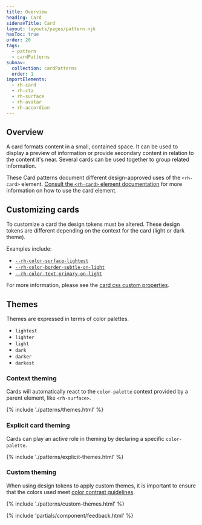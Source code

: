 ```yaml
---
title: Overview
heading: Card
sidenavTitle: Card
layout: layouts/pages/pattern.njk
hasToc: true
order: 20
tags:
  - pattern
  - cardPatterns
subnav:
  collection: cardPatterns
  order: 1
importElements:
  - rh-card
  - rh-cta
  - rh-surface
  - rh-avatar
  - rh-accordion
---
```


<script type="module">
  import '@rhds/elements/lib/elements/rh-context-picker/rh-context-picker.js';
</script>

<link rel="stylesheet" href="{{ '/assets/packages/@rhds/elements/elements/rh-table/rh-table-lightdom.css' | url }}">
<link rel="stylesheet" href="{{ '/styles/samp.css' | url }}">


## Overview

A card formats content in a small, contained space. It can be used to display a
preview of information or provide secondary content in relation to the content
it's near. Several cards can be used together to group related information.

<rh-alert state="info">

  These Card patterns document different design-approved uses of the `<rh-card>`
  element. [Consult the `<rh-card>` element documentation][element] for more
  information on how to use the card element.

</rh-alert>


## Customizing cards

To customize a card the design tokens must be altered. These design tokens are 
different depending on the context for the card (light or dark theme).

Examples include:

- [`--rh-color-surface-lightest`](/tokens/color/#rh-color-surface-lightest)
- [`--rh-color-border-subtle-on-light`](/tokens/border/#rh-color-border-subtle-on-light)
- [`--rh-color-text-primary-on-light`](/tokens/font/#rh-color-text-primary-on-light)

For more information, please see the [card css custom properties][css-props].


## Themes

Themes are expressed in terms of color palettes.

- `lightest`
- `lighter`
- `light`
- `dark`
- `darker`
- `darkest`

### Context theming

Cards will automatically react to the `color-palette` context provided by a parent element, like `<rh-surface>`.

{% include './patterns/themes.html' %}

### Explicit card theming

Cards can play an active role in theming by declaring a specific `color-palette`.

{% include './patterns/explicit-themes.html' %}

### Custom theming

When using design tokens to apply custom themes, it is important to ensure that the colors used meet [color contrast guidelines][color-contrast].

{% include './patterns/custom-themes.html' %}

{% include 'partials/component/feedback.html' %}

[element]: /elements/card
[css-props]: /elements/card/code/#css-custom-properties
[color-contrast]: /accessibility/design/#contrast